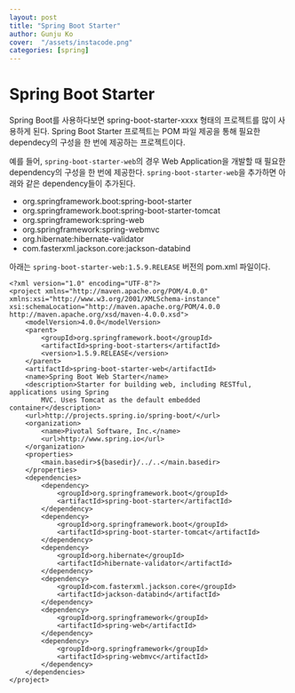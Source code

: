 ```yaml
---
layout: post
title: "Spring Boot Starter" 
author: Gunju Ko
cover:  "/assets/instacode.png" 
categories: [spring]
---
```


# Spring Boot Starter 

Spring Boot를 사용하다보면 spring-boot-starter-xxxx 형태의 프로젝트를 많이 사용하게 된다. Spring Boot Starter 프로젝트는 POM 파일 제공을 통해 필요한 dependecy의 구성을 한 번에 제공하는 프로젝트이다.

예를 들어, `spring-boot-starter-web`의 경우 Web Application을 개발할 때 필요한 dependency의 구성을 한 번에 제공한다. 
`spring-boot-starter-web`을 추가하면 아래와 같은 dependency들이 추가된다.

* org.springframework.boot:spring-boot-starter
* org.springframework.boot:spring-boot-starter-tomcat
* org.springframework:spring-web
* org.springframework:spring-webmvc
* org.hibernate:hibernate-validator
* com.fasterxml.jackson.core:jackson-databind

아래는 `spring-boot-starter-web:1.5.9.RELEASE` 버전의 pom.xml 파일이다.

```
<?xml version="1.0" encoding="UTF-8"?>
<project xmlns="http://maven.apache.org/POM/4.0.0" xmlns:xsi="http://www.w3.org/2001/XMLSchema-instance" xsi:schemaLocation="http://maven.apache.org/POM/4.0.0 http://maven.apache.org/xsd/maven-4.0.0.xsd">
	<modelVersion>4.0.0</modelVersion>
	<parent>
		<groupId>org.springframework.boot</groupId>
		<artifactId>spring-boot-starters</artifactId>
		<version>1.5.9.RELEASE</version>
	</parent>
	<artifactId>spring-boot-starter-web</artifactId>
	<name>Spring Boot Web Starter</name>
	<description>Starter for building web, including RESTful, applications using Spring
		MVC. Uses Tomcat as the default embedded container</description>
	<url>http://projects.spring.io/spring-boot/</url>
	<organization>
		<name>Pivotal Software, Inc.</name>
		<url>http://www.spring.io</url>
	</organization>
	<properties>
		<main.basedir>${basedir}/../..</main.basedir>
	</properties>
	<dependencies>
		<dependency>
			<groupId>org.springframework.boot</groupId>
			<artifactId>spring-boot-starter</artifactId>
		</dependency>
		<dependency>
			<groupId>org.springframework.boot</groupId>
			<artifactId>spring-boot-starter-tomcat</artifactId>
		</dependency>
		<dependency>
			<groupId>org.hibernate</groupId>
			<artifactId>hibernate-validator</artifactId>
		</dependency>
		<dependency>
			<groupId>com.fasterxml.jackson.core</groupId>
			<artifactId>jackson-databind</artifactId>
		</dependency>
		<dependency>
			<groupId>org.springframework</groupId>
			<artifactId>spring-web</artifactId>
		</dependency>
		<dependency>
			<groupId>org.springframework</groupId>
			<artifactId>spring-webmvc</artifactId>
		</dependency>
	</dependencies>
</project>
``` 
